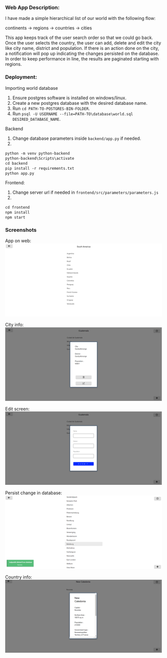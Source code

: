 ### Web App Description:

I have made a simple hierarchical list of our world with the following flow:

continents -> regions -> countries -> cities

This app keeps track of the user search order so that we could go back. Once the user selects the country, the user can add, delete and edit the city like city name, district and population. If there is an action done on the city, a notification will pop up indicating the changes persisted on the database. In order to keep performance in line, the results are paginated starting with regions.

### Deployment:

Importing world database

1. Ensure postgres software is installed on windows/linux.
2. Create a new postgres database with the desired database name.
3. Run `cd PATH-TO-POSTGRES-BIN-FOLDER`.
4. Run `psql -U USERNAME --file=PATH-TO\database\world.sql DESIRED_DATABASE_NAME`.

Backend
1. Change database parameters inside `backend/app.py` if needed.
2.
```shell
python -m venv python-backend
python-backend\Scripts\activate
cd backend
pip install -r requirements.txt
python app.py
```
Frontend:
1. Change server url if needed in `frontend/src/parameters/parameters.js`
2.
```shell
cd frontend
npm install
npm start
```

### Screenshots

App on web:
![alt text](samples/Capture2.PNG)

City info:
![alt text](samples/Capture3.PNG)

Edit screen:
![alt text](samples/Capture4.PNG)

Persist change in database:
![alt text](samples/Capture5.PNG)

Country info:
![alt text](samples/Capture6.PNG)
